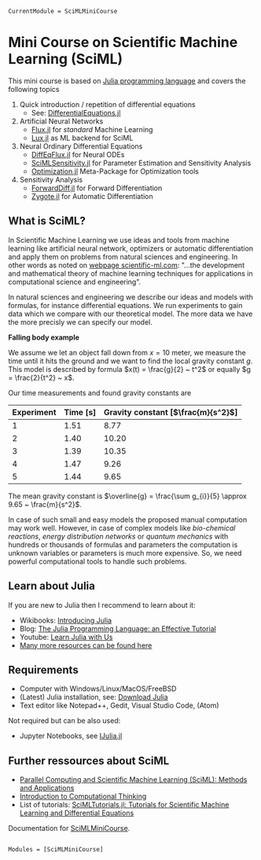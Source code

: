 ```@meta
CurrentModule = SciMLMiniCourse
```

# Mini Course on Scientific Machine Learning (SciML)

This mini course is based on [Julia programming language](https://julialang.org/) and covers the following topics
1. Quick introduction / repetition of differential equations
    - See: [DifferentialEquations.jl](https://diffeq.sciml.ai/stable/)
2. Artificial Neural Networks 
    - [Flux.jl](https://fluxml.ai/) for *standard* Machine Learning 
    - [Lux.jl](http://lux.csail.mit.edu/dev/) as ML backend for SciML
3. Neural Ordinary Differential Equations 
    - [DiffEqFlux.jl](https://diffeqflux.sciml.ai/dev/) for Neural ODEs
    - [SciMLSensitivity.jl](https://sensitivity.sciml.ai/stable/) for Parameter Estimation and Sensitivity Analysis
    - [Optimization.jl](http://optimization.sciml.ai/stable/) Meta-Package for Optimization tools
4. Sensitivity Analysis
    - [ForwardDiff.jl](https://github.com/JuliaDiff/ForwardDiff.jl/) for Forward Differentiation
    - [Zygote.jl](https://fluxml.ai/Zygote.jl/dev/) for Automatic Differentiation


## What is SciML?
In Scientific Machine Learning we use ideas and tools from machine learning like artificial neural network, optimizers or automatic differentiation and apply them on problems from natural sciences and engineering. In other words as noted on [webpage scientific-ml.com](https://www.scientific-ml.com/): "...the development and mathematical theory of machine learning techniques for applications in computational science and engineering".

In natural sciences and engineering we describe our ideas and models with formulas, for instance differential equations. We run experiments to gain data which we compare with our theoretical model. The more data we have the more precisly we can specify our model.

**Falling body example**

We assume we let an object fall down from $x=10$ meter, we measure the time until it hits the ground and we want to find the local gravity constant $g$. This model is described by formula 
$x(t) = \frac{g}{2} ~ t^2$ or equally $g = \frac{2}{t^2} ~ x$.

Our time measurements and found gravity constants are

| Experiment | Time [s] |  Gravity constant [$\frac{m}{s^2}$] |
| ---------- | -------- | -------- |
| 1 | 1.51 |  8.77 |
| 2 | 1.40 | 10.20 |
| 3 | 1.39 | 10.35 |
| 4 | 1.47 |  9.26 |
| 5 | 1.44 |  9.65 |

The mean gravity constant is $\overline{g} = \frac{\sum g_{i}}{5} \approx 9.65 ~ \frac{m}{s^2}$. 

In case of such small and easy models the proposed manual computation may work well. However, in case of complex models like *bio-chemical reactions*, *energy distribution networks* or *quantum mechanics* with hundreds or thousands of formulas and parameters the computation is unknown variables or parameters is much more expensive. So, we need powerful computational tools to handle such problems. 


## Learn about Julia
If you are new to Julia then I recommend to learn about it:
- Wikibooks: [Introducing Julia](https://en.wikibooks.org/wiki/Introducing_Julia)
- Blog: [The Julia Programming Language: an Effective Tutorial](https://www.matecdev.com/posts/julia-tutorial-science-engineering.html)
- Youtube: [Learn Julia with Us](https://www.youtube.com/playlist?list=PLP8iPy9hna6TbWJ-Uo-qkKRVFpHuCyivG)
- [Many more resources can be found here](https://julialang.org/learning/)

## Requirements
- Computer with Windows/Linux/MacOS/FreeBSD
- (Latest) Julia installation, see: [Download Julia](https://julialang.org/downloads/)
- Text editor like Notepad++, Gedit, Visual Studio Code, (Atom)

Not required but can be also used:
- Jupyter Notebooks, see [IJulia.jl](https://github.com/JuliaLang/IJulia.jl)

## Further ressources about SciML
- [Parallel Computing and Scientific Machine Learning (SciML): Methods and Applications](https://book.sciml.ai/)
- [Introduction to Computational Thinking](https://computationalthinking.mit.edu/Spring21/)
- List of tutorials: [SciMLTutorials.jl: Tutorials for Scientific Machine Learning and Differential Equations](https://tutorials.sciml.ai/stable/)


Documentation for [SciMLMiniCourse](https://github.com/stephans3/SciMLMiniCourse.jl).

```@index
```

```@autodocs
Modules = [SciMLMiniCourse]
```
